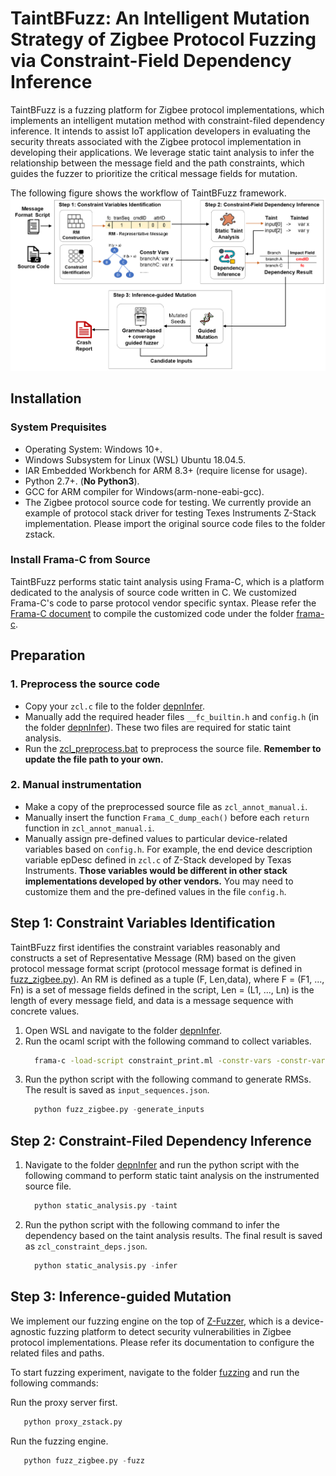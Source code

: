 # TaintBFuzz: An Intelligent Mutation Strategy of Zigbee Protocol Fuzzing via Constraint-Field Dependency Inference
TaintBFuzz is a fuzzing platform for Zigbee protocol implementations, which implements an intelligent mutation method with constraint-filed dependency inference. It intends to assist IoT application developers in evaluating the security threats associated with the Zigbee protocol implementation in developing their applications. We leverage static taint analysis to infer the relationship between the message field and the path constraints, which guides the fuzzer to prioritize the critical message fields for mutation.

The following figure shows the workflow of TaintBFuzz framework.
![](taintbfuzz.png)

## Installation ##
### System Prequisites ###
* Operating System: Windows 10+.
* Windows Subsystem for Linux (WSL) Ubuntu 18.04.5.
* IAR Embedded Workbench for ARM 8.3+ (require license for usage).
* Python 2.7+. (**No Python3**).
* GCC for ARM compiler for Windows(arm-none-eabi-gcc).
* The Zigbee protocol source code for testing. We currently provide an example of protocol stack driver for testing Texes Instruments Z-Stack implementation. Please import the original source code files to the folder zstack.

### Install Frama-C from Source ###
TaintBFuzz performs static taint analysis using Frama-C, which is a platform dedicated to the analysis of source code written in C. We customized Frama-C's code to parse protocol vendor specific syntax. Please refer the [Frama-C document](https://git.frama-c.com/pub/frama-c/-/blob/master/INSTALL.md#compiling-from-source) to compile the customized code under the folder [frama-c](https://github.com/zigbeeprotocol/TaintBFuzz/tree/main/frama-c).

## Preparation ##
### 1. Preprocess the source code
- Copy your ` zcl.c ` file to the folder [depnInfer](https://github.com/zigbeeprotocol/TaintBFuzz/tree/main/depenInfer). 
- Manually add the required header files ` __fc_builtin.h ` and ` config.h ` (in the folder [depnInfer](https://github.com/zigbeeprotocol/TaintBFuzz/tree/main/depenInfer)). These two files are required for static taint analysis. 
- Run the [zcl_preprocess.bat](https://github.com/zigbeeprotocol/TaintBFuzz/blob/main/depenInfer/zcl_preprocess.bat) to preprocess the source file.
**Remember to update the file path to your own.**

### 2. Manual instrumentation
- Make a copy of the preprocessed source file as `zcl_annot_manual.i`.
- Manually insert the function `Frama_C_dump_each()` before each `return` function in `zcl_annot_manual.i`.
- Manually assign pre-defined values to particular device-related variables based on `config.h`. For example, the end device description variable epDesc defined in `zcl.c` of Z-Stack developed by Texas Instruments. 
**Those variables would be different in other stack implementations developed by other vendors.** You may need to customize them and the pre-defined values in the file `config.h`.

## Step 1: Constraint Variables Identification ##
TaintBFuzz first identifies the constraint variables reasonably and constructs a set of Representative Message (RM) based on the given protocol message format script (protocol message format is defined in [fuzz_zigbee.py](https://github.com/zigbeeprotocol/TaintBFuzz/blob/main/fuzzing/fuzz_zigbee.py)). An RM is defined as a tuple (F, Len,data), where F = (F1, ..., Fn) is a set of message fields defined in the script, Len = (L1, ..., Ln) is the length of every message field, and data is a message sequence with concrete values.

1. Open WSL and navigate to the folder [depnInfer](https://github.com/zigbeeprotocol/TaintBFuzz/tree/main/depenInfer).
2. Run the ocaml script with the following command to collect variables.
    ``` bash
      frama-c -load-script constraint_print.ml -constr-vars -constr-vars-output ./zcl_constraint_variables zcl.i
    ```
3. Run the python script with the following command to generate RMSs. The result is saved as `input_sequences.json`.
    ``` python
      python fuzz_zigbee.py -generate_inputs
    ```

## Step 2: Constraint-Filed Dependency Inference ##
1. Navigate to the folder [depnInfer](https://github.com/zigbeeprotocol/TaintBFuzz/tree/main/depenInfer) and run the python script with the following command to perform static taint analysis on the instrumented source file.
    ``` python
      python static_analysis.py -taint
    ```
2. Run the python script with the following command to infer the dependency based on the taint analysis results. The final result is saved as `zcl_constraint_deps.json`.
    ``` python
      python static_analysis.py -infer
    ```

## Step 3: Inference-guided Mutation ##
We implement our fuzzing engine on the top of [Z-Fuzzer](https://github.com/zigbeeprotocol/Z-Fuzzer), which is a device-agnostic fuzzing platform to detect security vulnerabilities in Zigbee protocol implementations. Please refer its documentation to configure the related files and paths.

To start fuzzing experiment, navigate to the folder [fuzzing](https://github.com/zigbeeprotocol/TaintBFuzz/tree/main/fuzzing) and run the following commands:
  
  Run the proxy server first.
  ```python
     python proxy_zstack.py
  ```
  
  Run the fuzzing engine.
  ```python
     python fuzz_zigbee.py -fuzz
  ```


